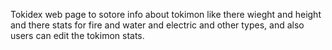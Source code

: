 Tokidex web page to sotore info about tokimon like there wieght and height and there stats for fire and water and electric and other types, and also users can edit the tokimon stats.
